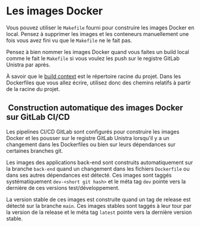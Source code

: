 # Les images Docker

Vous pouvez utiliser le `Makefile` fourni pour construire les images Docker en local. Pensez à supprimer les images et les conteneurs manuellement une fois vous avez fini vu que le `Makefile` ne le fait pas.

Pensez à bien nommer les images Docker quand vous faites un build local comme le fait le `Makefile` si vous voulez les push sur le registre GitLab Unistra par après.

À savoir que le [build context](https://docs.docker.com/build/building/context/) est le répertoire racine du projet. Dans les Dockerfiles que vous allez écrire, utilisez donc des chemins relatifs à partir de la racine du projet.

##  Construction automatique des images Docker sur GitLab CI/CD

Les pipelines CI/CD GitLab sont configurés pour construire les images Docker et les pousser sur le registre GitLab Unistra lorsqu'il y a un changement dans les Dockerfiles ou bien sur leurs dépendances sur certaines branches git.

Les images des applications back-end sont construits automatiquement sur la branche `back-end` quand un changement dans les fichiers `Dockerfile` ou dans ses autres dépendances est détecté. Ces images sont taggés systématiquement `dev-<short git hash>` et le méta tag `dev` pointe vers la dernière de ces versions test/développement.

La version stable de ces images est construite quand un tag de release est détecté sur la branche `main`. Ces images stables sont taggés à leur tour par la version de la release et le méta tag `latest` pointe vers la dernière version stable.
